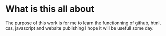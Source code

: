 # What is this all about

The purpose of this work is for me to learn the functionning of github, html, css, javascript and website publishing
I hope it will be usefull some day.
